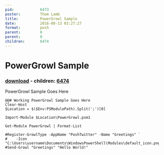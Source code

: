 ```yaml
---
pid:            6473
poster:         Thom Lamb
title:          PowerGrowl Sample
date:           2016-08-13 03:27:27
format:         posh
parent:         0
parent:         0
children:       6474
---
```


# PowerGrowl Sample

### [download](6473.ps1) - children: [6474](6474.md)

PowerGrowl Sample Goes Here

```posh
@@# Working PowerGrowl Sample Goes Here
Clear-Host
$Location = $($Env:PSModulePath).Split(';')[0]

Import-Module $Location\PowerGrowl.psm1

Get-Module PowerGrowl | Format-List

#Register-GrowlType -AppName "PoshTwitter" -Name "Greetings" `
#    -Icon "C:\Users\username\Documents\WindowsPowerShell\Modules\default_icon.png"
#Send-Growl "Greetings" "Hello World!"


```
